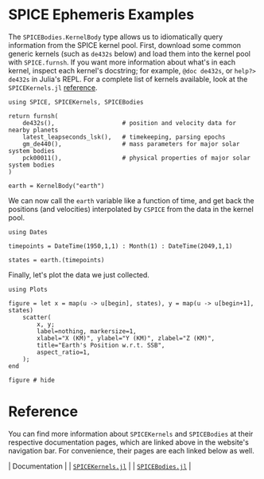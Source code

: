 # SPICE Ephemeris Examples

The `SPICEBodies.KernelBody` type allows us to idiomatically query information
from the SPICE kernel pool. First, download some common generic kernels (such as
`de432s` below) and load them into the kernel pool with `SPICE.furnsh`. If you
want more information about what's in each kernel, inspect each kernel's
docstring; for example, `@doc de432s`, or `help?> de432s` in Julia's REPL. For 
a complete list of kernels available, look at the `SPICEKernels.jl`
[reference](docs/SPICEKernels/docs/stable/reference#SPICEKernels).

```@repl quickstart
using SPICE, SPICEKernels, SPICEBodies

return furnsh(
    de432s(),                   # position and velocity data for nearby planets
    latest_leapseconds_lsk(),   # timekeeping, parsing epochs
    gm_de440(),                 # mass parameters for major solar system bodies
    pck00011(),                 # physical properties of major solar system bodies
)

earth = KernelBody("earth")
```

We can now call the `earth` variable like a function of time, and get back the
positions (and velocities) interpolated by `CSPICE` from the data in the kernel
pool.

```@repl quickstart
using Dates

timepoints = DateTime(1950,1,1) : Month(1) : DateTime(2049,1,1)

states = earth.(timepoints)
```

Finally, let's plot the data we just collected.

```@repl quickstart
using Plots

figure = let x = map(u -> u[begin], states), y = map(u -> u[begin+1], states)
    scatter(
        x, y;
        label=nothing, markersize=1,
        xlabel="X (KM)", ylabel="Y (KM)", zlabel="Z (KM)",
        title="Earth's Position w.r.t. SSB",
        aspect_ratio=1,
    );
end
```

```@repl quickstart
figure # hide
```


# Reference

You can find more information about `SPICEKernels` and `SPICEBodies` at 
their respective documentation pages, which are linked above in the website's 
navigation bar. For convenience, their pages are each linked below as well. 

| Documentation |
| [`SPICEKernels.jl`](docs/SPICEKernels.jl/docs/stable) |
| [`SPICEBodies.jl`](docs/SPICEBodies.jl/docs/stable) |
